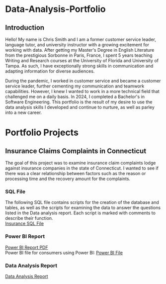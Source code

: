 # Data-Analysis-Portfolio

## Introduction

Hello! My name is Chris Smith and I am a former customer service leader, language tutor, and university instructor with a growing excitement for working with data. After getting my Master's Degree in English Literature from the prestigious Sorbonne in Paris, France, I spent 5 years teaching Writing and Research courses at the University of Florida and University of Tampa. As such, I have exceptionally strong skills in communication and adapting information for diverse audiences. 

During the pandemic, I worked in customer service and became a customer service leader, further cementing my communication and teamwork capabilities. However, I knew I wanted to work in a more technical field that challenged me on a daily basis. In 2024, I completed a Bachelor's in Software Engineering. This portfolio is the result of my desire to use the data analysis skills I developed and continue to nurture, as well as parley into a new career. 

# Portfolio Projects

## Insurance Claims Complaints in Connecticut

The goal of this project was to examine insurance claim complaints lodge against insurance companies in the state of Connecticut. I wanted to see if there was a clear relationship between factors such as the reason or processing time and the recovery amount for the complaints. 


### SQL File
The following SQL file contains scripts for the creation of the database and tables, as well as the scripts for examining the data to answer the questions listed in the Data analysis report. Each script is marked with comments to describe their function. <br>
[Insurance SQL File](insurance-sql)

### Power BI Report
[Power BI Report PDF](Power-BI-Insurance-PDF.pdf) <br>
Power BI file for consumers using Power BI: <sp>
[Power BI File](Power-BI-Insurance-Report.pbit)

### Data Analysis Report
[Data Analysis Report](Insurance-Complaints-Rep.pdf)
